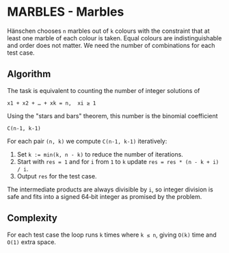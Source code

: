 # MARBLES - Marbles

Hänschen chooses `n` marbles out of `k` colours with the constraint that
at least one marble of each colour is taken. Equal colours are
indistinguishable and order does not matter. We need the number of
combinations for each test case.

## Algorithm

The task is equivalent to counting the number of integer solutions of

```
x1 + x2 + … + xk = n,  xi ≥ 1
```

Using the "stars and bars" theorem, this number is the binomial
coefficient

```
C(n-1, k-1)
```

For each pair `(n, k)` we compute `C(n-1, k-1)` iteratively:

1. Set `k := min(k, n - k)` to reduce the number of iterations.
2. Start with `res = 1` and for `i` from `1` to `k` update
   `res = res * (n - k + i) / i`.
3. Output `res` for the test case.

The intermediate products are always divisible by `i`, so integer
division is safe and fits into a signed 64‑bit integer as promised by the
problem.

## Complexity

For each test case the loop runs `k` times where `k ≤ n`, giving
`O(k)` time and `O(1)` extra space.

